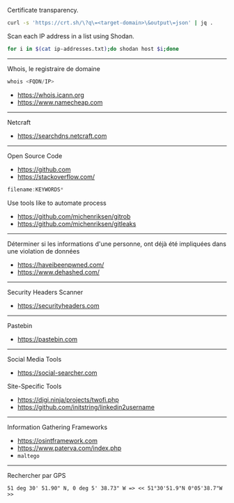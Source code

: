 Certificate transparency.

```sh
curl -s 'https://crt.sh/\?q\=<target-domain>\&output\=json' | jq .
```

Scan each IP address in a list using Shodan.

```sh
for i in $(cat ip-addresses.txt);do shodan host $i;done
```

---
Whois, le registraire de domaine

```c
whois <FQDN/IP>
```

- https://whois.icann.org
- https://www.namecheap.com

---
Netcraft
- https://searchdns.netcraft.com

---
Open Source Code
- https://github.com
- https://stackoverflow.com/
```c
filename:KEYWORDS*
```

Use tools like to automate process
- https://github.com/michenriksen/gitrob
- https://github.com/michenriksen/gitleaks

---

Déterminer si les informations d'une personne, ont déjà été impliquées dans une violation de données

- https://haveibeenpwned.com/
- https://www.dehashed.com/

---
Security Headers  Scanner
- https://securityheaders.com

---
Pastebin
- https://pastebin.com

---
Social Media Tools
- https://social-searcher.com

Site-Specific Tools
- https://digi.ninja/projects/twofi.php
- https://github.com/initstring/linkedin2username

---
Information Gathering Frameworks
- https://osintframework.com
- https://www.paterva.com/index.php
- `maltego`

---
Rechercher par GPS

```SH
51 deg 30' 51.90" N, 0 deg 5' 38.73" W => << 51°30'51.9"N 0°05'38.7"W >>
```

